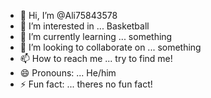 - 👋 Hi, I’m @Ali75843578
- 👀 I’m interested in ... Basketball
- 🌱 I’m currently learning ... something
- 💞️ I’m looking to collaborate on ... something
- 📫 How to reach me ... try to find me!
- 😄 Pronouns: ... He/him
- ⚡ Fun fact: ... theres no fun fact!

<!---
Ali75843578/Ali75843578 is a ✨ special ✨ repository because its `README.md` (this file) appears on your GitHub profile.
You can click the Preview link to take a look at your changes.
--->
